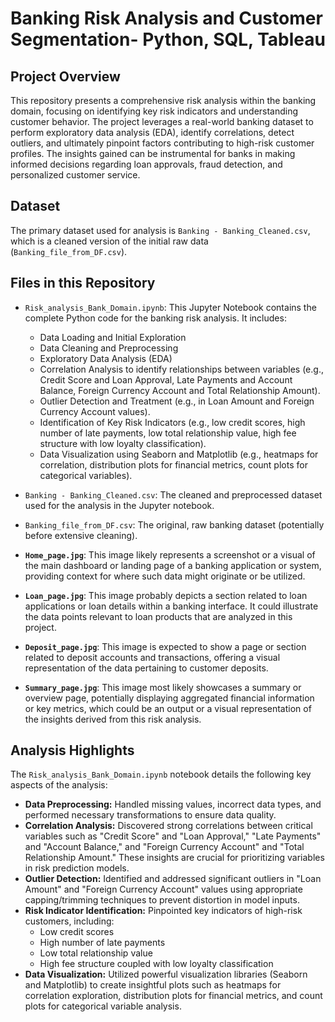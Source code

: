 # Banking Risk Analysis and Customer Segmentation- Python, SQL, Tableau 

## Project Overview

This repository presents a comprehensive risk analysis within the banking domain, focusing on identifying key risk indicators and understanding customer behavior. The project leverages a real-world banking dataset to perform exploratory data analysis (EDA), identify correlations, detect outliers, and ultimately pinpoint factors contributing to high-risk customer profiles. The insights gained can be instrumental for banks in making informed decisions regarding loan approvals, fraud detection, and personalized customer service.

## Dataset

The primary dataset used for analysis is `Banking - Banking_Cleaned.csv`, which is a cleaned version of the initial raw data (`Banking_file_from_DF.csv`).

## Files in this Repository

* `Risk_analysis_Bank_Domain.ipynb`: This Jupyter Notebook contains the complete Python code for the banking risk analysis. It includes:
    * Data Loading and Initial Exploration
    * Data Cleaning and Preprocessing
    * Exploratory Data Analysis (EDA)
    * Correlation Analysis to identify relationships between variables (e.g., Credit Score and Loan Approval, Late Payments and Account Balance, Foreign Currency Account and Total Relationship Amount).
    * Outlier Detection and Treatment (e.g., in Loan Amount and Foreign Currency Account values).
    * Identification of Key Risk Indicators (e.g., low credit scores, high number of late payments, low total relationship value, high fee structure with low loyalty classification).
    * Data Visualization using Seaborn and Matplotlib (e.g., heatmaps for correlation, distribution plots for financial metrics, count plots for categorical variables).

* `Banking - Banking_Cleaned.csv`: The cleaned and preprocessed dataset used for the analysis in the Jupyter notebook.

* `Banking_file_from_DF.csv`: The original, raw banking dataset (potentially before extensive cleaning).

* **`Home_page.jpg`**: This image likely represents a screenshot or a visual of the main dashboard or landing page of a banking application or system, providing context for where such data might originate or be utilized.

* **`Loan_page.jpg`**: This image probably depicts a section related to loan applications or loan details within a banking interface. It could illustrate the data points relevant to loan products that are analyzed in this project.

* **`Deposit_page.jpg`**: This image is expected to show a page or section related to deposit accounts and transactions, offering a visual representation of the data pertaining to customer deposits.

* **`Summary_page.jpg`**: This image most likely showcases a summary or overview page, potentially displaying aggregated financial information or key metrics, which could be an output or a visual representation of the insights derived from this risk analysis.

## Analysis Highlights

The `Risk_analysis_Bank_Domain.ipynb` notebook details the following key aspects of the analysis:

* **Data Preprocessing:** Handled missing values, incorrect data types, and performed necessary transformations to ensure data quality.
* **Correlation Analysis:** Discovered strong correlations between critical variables such as "Credit Score" and "Loan Approval," "Late Payments" and "Account Balance," and "Foreign Currency Account" and "Total Relationship Amount." These insights are crucial for prioritizing variables in risk prediction models.
* **Outlier Detection:** Identified and addressed significant outliers in "Loan Amount" and "Foreign Currency Account" values using appropriate capping/trimming techniques to prevent distortion in model inputs.
* **Risk Indicator Identification:** Pinpointed key indicators of high-risk customers, including:
    * Low credit scores
    * High number of late payments
    * Low total relationship value
    * High fee structure coupled with low loyalty classification
* **Data Visualization:** Utilized powerful visualization libraries (Seaborn and Matplotlib) to create insightful plots such as heatmaps for correlation exploration, distribution plots for financial metrics, and count plots for categorical variable analysis.
